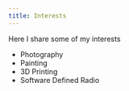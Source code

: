 ```yaml
---
title: Interests
---
```


Here I share some of my interests

- Photography
- Painting
- 3D Printing
- Software Defined Radio
